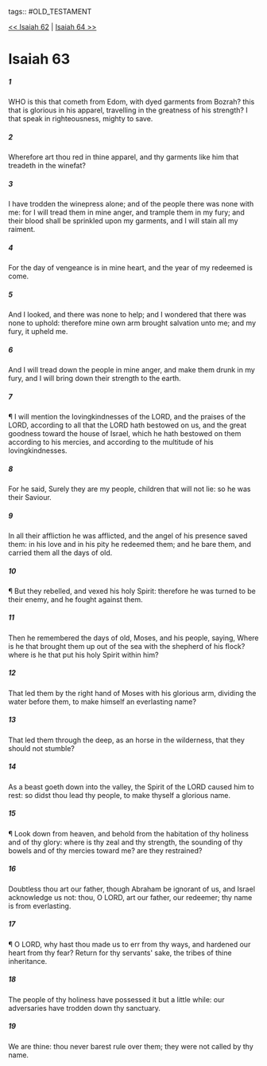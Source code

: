 tags:: #OLD_TESTAMENT

[<< Isaiah 62](OLD_TESTAMENT/23_Isaiah/Isaiah_62.md) | [Isaiah 64 >>](OLD_TESTAMENT/23_Isaiah/Isaiah_64.md)

# Isaiah 63

##### 1

WHO is this that cometh from Edom, with dyed garments from Bozrah? this that is glorious in his apparel, travelling in the greatness of his strength? I that speak in righteousness, mighty to save.

##### 2

Wherefore art thou red in thine apparel, and thy garments like him that treadeth in the winefat?

##### 3

I have trodden the winepress alone; and of the people there was none with me: for I will tread them in mine anger, and trample them in my fury; and their blood shall be sprinkled upon my garments, and I will stain all my raiment.

##### 4

For the day of vengeance is in mine heart, and the year of my redeemed is come.

##### 5

And I looked, and there was none to help; and I wondered that there was none to uphold: therefore mine own arm brought salvation unto me; and my fury, it upheld me.

##### 6

And I will tread down the people in mine anger, and make them drunk in my fury, and I will bring down their strength to the earth.

##### 7

¶ I will mention the lovingkindnesses of the LORD, and the praises of the LORD, according to all that the LORD hath bestowed on us, and the great goodness toward the house of Israel, which he hath bestowed on them according to his mercies, and according to the multitude of his lovingkindnesses.

##### 8

For he said, Surely they are my people, children that will not lie: so he was their Saviour.

##### 9

In all their affliction he was afflicted, and the angel of his presence saved them: in his love and in his pity he redeemed them; and he bare them, and carried them all the days of old.

##### 10

¶ But they rebelled, and vexed his holy Spirit: therefore he was turned to be their enemy, and he fought against them.

##### 11

Then he remembered the days of old, Moses, and his people, saying, Where is he that brought them up out of the sea with the shepherd of his flock? where is he that put his holy Spirit within him?

##### 12

That led them by the right hand of Moses with his glorious arm, dividing the water before them, to make himself an everlasting name?

##### 13

That led them through the deep, as an horse in the wilderness, that they should not stumble?

##### 14

As a beast goeth down into the valley, the Spirit of the LORD caused him to rest: so didst thou lead thy people, to make thyself a glorious name.

##### 15

¶ Look down from heaven, and behold from the habitation of thy holiness and of thy glory: where is thy zeal and thy strength, the sounding of thy bowels and of thy mercies toward me? are they restrained?

##### 16

Doubtless thou art our father, though Abraham be ignorant of us, and Israel acknowledge us not: thou, O LORD, art our father, our redeemer; thy name is from everlasting.

##### 17

¶ O LORD, why hast thou made us to err from thy ways, and hardened our heart from thy fear? Return for thy servants' sake, the tribes of thine inheritance.

##### 18

The people of thy holiness have possessed it but a little while: our adversaries have trodden down thy sanctuary.

##### 19

We are thine: thou never barest rule over them; they were not called by thy name.
